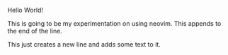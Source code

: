 Hello World!

This is going to be my experimentation on using neovim. This appends to the end of the line.

This just creates a new line and adds some text to it.
